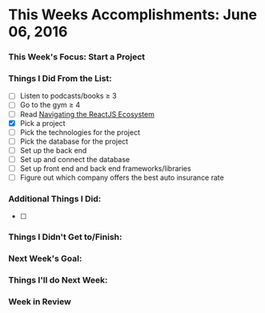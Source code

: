 # This Weeks Accomplishments: June 06, 2016

### This Week's Focus: Start a Project

### Things I Did From the List:
- [ ] Listen to podcasts/books ≥ 3
- [ ] Go to the gym ≥ 4
- [ ] Read [Navigating the ReactJS Ecosystem](https://www.toptal.com/react/navigating-the-react-ecosystem)
- [x] Pick a project
- [ ] Pick the technologies for the project
- [ ] Pick the database for the project
- [ ] Set up the back end
- [ ] Set up and connect the database
- [ ] Set up front end and back end frameworks/libraries
- [ ] Figure out which company offers the best auto insurance rate

### Additional Things I Did:
- [ ] 

### Things I Didn't Get to/Finish:

### Next Week's Goal: 

### Things I'll do Next Week:

### Week in Review
